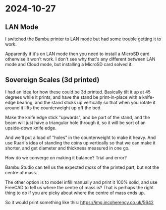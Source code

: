 # 2024-10-27

## LAN Mode

I switched the Bambu printer to LAN mode but had some trouble getting it to work.

Apparently if it's on LAN mode then you need to install a MicroSD card otherwise it won't work. I don't see why
that's any different between LAN mode and Cloud mode, but installing a MicroSD card solved it.

## Sovereign Scales (3d printed)

I had an idea for how these could be 3d printed. Basically tilt it up at 45 degrees while it prints,
and have the stand be print-in-place with a knife-edge bearing, and the stand sticks up vertically
so that when you rotate it around it lifts the counterweight up off the bed.

Make the knife edge stick "upwards", and be part of the stand, and the beam will just have a triangular hole through
it, so it will be sort of an upside-down knife edge.

And we'll put a load of "holes" in the counterweight to make it heavy. And use Ruari's idea of standing the coins
up vertically so that we can make it shorter, and get diameter and thickness measured in one go.

How do we converge on making it balance? Trial and error?

Bambu Studio can tell us the expected *mass* of the printed part, but not the centre of mass.

The other option is to model infill manually and print it 100% solid, and use FreeCAD to tell us where the
centre of mass is? That is perhaps the right thing to do if you are picky about where the centre of mass ends up.

So it would print something like this: https://img.incoherency.co.uk/5642
